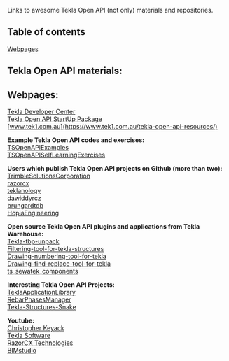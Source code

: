 Links to awesome Tekla Open API (not only) materials and repositories. 

## Table of contents  
[Webpages](#webpages)

## Tekla Open API materials:

## Webpages:  
[Tekla Developer Center](https://developer.tekla.com/)  
[Tekla Open API StartUp Package](https://warehouse.tekla.com/#!/catalog/details/ufc61f4ac-d57e-4452-9144-1f4febe853a9)  
[www.tek1.com.au](https://www.tek1.com.au/tekla-open-api-resources/)

**Example Tekla Open API codes and exercises:**  
[TSOpenAPIExamples](https://github.com/TrimbleSolutionsCorporation/TSOpenAPIExamples)  
[TSOpenAPISelfLearningExercises](https://github.com/TrimbleSolutionsCorporation/TSOpenAPISelfLearningExercises)  

**Users which publish Tekla Open API projects on Github (more than two):**  
[TrimbleSolutionsCorporation](https://github.com/TrimbleSolutionsCorporation)  
[razorcx](https://github.com/razorcx)  
[teklanology](https://github.com/teklanology)  
[dawiddyrcz](https://github.com/dawiddyrcz)  
[brungardtdb](https://github.com/brungardtdb)  
[HopiaEngineering](https://github.com/HopiaEngineering)  

**Open source Tekla Open API plugins and applications from Tekla Warehouse:**  
[Tekla-tbp-unpack](https://github.com/dawiddyrcz/Tekla-tbp-unpack)  
[Filtering-tool-for-tekla-structures](https://github.com/dawiddyrcz/Filtering-tool-for-tekla-structures)  
[Drawing-numbering-tool-for-tekla](https://github.com/dawiddyrcz/Drawing-numbering-tool-for-tekla)  
[Drawing-find-replace-tool-for-tekla](https://github.com/dawiddyrcz/Drawing-find-replace-tool-for-tekla)  
[ts_sewatek_components](https://github.com/Vanhailkka/ts_sewatek_components)  

**Interesting Tekla Open API Projects:**  
[TeklaApplicationLibrary](https://github.com/TrimbleSolutionsCorporation/TeklaApplicationLibrary)  
[RebarPhasesManager](https://github.com/mateuszkrzeminski/RebarPhasesManager)  
[Tekla-Structures-Snake](https://github.com/markusl/Tekla-Structures-Snake)  

**Youtube:**  
[Christopher Keyack](https://www.youtube.com/watch?v=7yQiUXfmgRA&list=PLQ9AUtytkrd7I1krJ4xaFOHoFuHuyhTJ4)  
[Tekla Software](https://www.youtube.com/watch?v=z94cw6lS3cI)  
[RazorCX Technologies](https://www.youtube.com/channel/UCJkrjJbNQQk3shyPwfx49YA)  
[BIMstudio](https://www.youtube.com/channel/UCFhBOxSabfPl-SFrYDJmdmQ/videos)  


